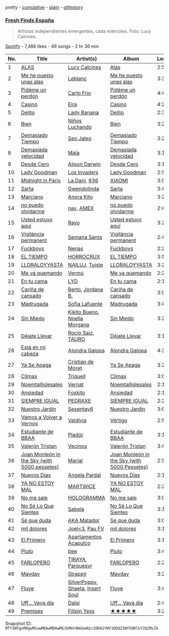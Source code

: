 pretty - [cumulative](/playlists/cumulative/37i9dQZF1DWVhn3qoy98w6.md) - [plain](/playlists/plain/37i9dQZF1DWVhn3qoy98w6) - [githistory](https://github.githistory.xyz/mackorone/spotify-playlist-archive/blob/main/playlists/plain/37i9dQZF1DWVhn3qoy98w6)

### [Fresh Finds España](https://open.spotify.com/playlist/37i9dQZF1DWVhn3qoy98w6)

> Artistas independientes emergentes, cada miércoles\. Foto: Lucy Calcines.

[Spotify](https://open.spotify.com/user/spotify) - 7,488 likes - 49 songs - 2 hr 36 min

| No. | Title | Artist(s) | Album | Length |
|---|---|---|---|---|
| 1 | [ALAS](https://open.spotify.com/track/46dFTrR7IGgWoTbcwjatjC) | [Lucy Calcines](https://open.spotify.com/artist/63QmOmCaD0DlWT7uPtnrqW) | [Alas](https://open.spotify.com/album/0q2c31QhtrSny4iG6sYL0W) | 2:59 |
| 2 | [Me he puesto unas alas](https://open.spotify.com/track/6rDiwLTItUG0RQFmbQdJed) | [Leblanc](https://open.spotify.com/artist/25H3Jsd9aQK2MGTtIeNzhQ) | [Me he puesto unas alas](https://open.spotify.com/album/2vj4YwseJztwlM0xW3mQcf) | 3:31 |
| 3 | [Pidéme un perdón](https://open.spotify.com/track/3UFQHQcgVbKBV6AYGchQH3) | [Carlo Frio](https://open.spotify.com/artist/2ZkSJkvuz5kzvPe4ff1jqc) | [Pidéme un perdón](https://open.spotify.com/album/7gyScq2Xv0w3TQjnVxYGkv) | 4:46 |
| 4 | [Casino](https://open.spotify.com/track/4ezu1njO7VtPQuxNC9vlb9) | [Eira](https://open.spotify.com/artist/2Wxv0u0QvT9nBcdRxv6G9v) | [Casino](https://open.spotify.com/album/57LxNk5DGtcFOc8BtCN5LT) | 4:24 |
| 5 | [Delito](https://open.spotify.com/track/3yDkWt5PwXfVzzD8EVzoGv) | [Lady Banana](https://open.spotify.com/artist/5rYapv14QGjhRGc4N59QR2) | [Delito](https://open.spotify.com/album/3rfYc35YBklbRLCq2oR7ht) | 2:39 |
| 6 | [Bien](https://open.spotify.com/track/1mK9d6riNWxkA0V2pHiLK8) | [Niños Luchando](https://open.spotify.com/artist/32ssrEXNswpY4dF56WYYZl) | [Bien](https://open.spotify.com/album/4td5f6STl6jexGxkFvvy4t) | 3:26 |
| 7 | [Demasiado Tiempo](https://open.spotify.com/track/2uyHDKJHEmeaaRv76ipBKm) | [Seo Jaleo](https://open.spotify.com/artist/0wUAR1OTy7vzf5yUddtc5r) | [Demasiado Tiempo](https://open.spotify.com/album/7MfOqWzqXKK2sTRqLlBzPa) | 3:27 |
| 8 | [Demasiada velocidad](https://open.spotify.com/track/3DvtwdsEPyu2Cqz4IPbKxP) | [Maīa](https://open.spotify.com/artist/3DcBIxPLJt5OOCsATJe4qB) | [Demasiada velocidad](https://open.spotify.com/album/7EItaNyfMy1wLgFxCVghbZ) | 3:19 |
| 9 | [Desde Cero](https://open.spotify.com/track/12vZtDnn0tGjnUxD53MjOM) | [Alison Darwin](https://open.spotify.com/artist/6Yj1pX8slOOGUwzDNwMdXz) | [Desde Cero](https://open.spotify.com/album/3VF9IytVJw7m1zhBlQY3Y3) | 3:15 |
| 10 | [Lady Goodman](https://open.spotify.com/track/6VKunQdCZFpS6yDYrWYzD2) | [Los Invaders](https://open.spotify.com/artist/73CTlCt5B0aDArBivwUA5O) | [Lady Goodman](https://open.spotify.com/album/0LDCOVn3lXKh68LYiQxhhL) | 2:56 |
| 11 | [Midnight in Paris](https://open.spotify.com/track/2PwKlGHgLjEvkwDyWydolm) | [La Dani](https://open.spotify.com/artist/3TJq3RpStgVuYfSyZ1jQJS), [936](https://open.spotify.com/artist/4zbUEP4kM8M21YqMtWbP0v) | [XIAOMI](https://open.spotify.com/album/2aG139ExEqSSUKeDnwL6XQ) | 3:00 |
| 12 | [Sarta](https://open.spotify.com/track/2hd1GwBbursPaqdRnIrt6J) | [Gwendolinda](https://open.spotify.com/artist/0m9Yhfqz0u6f93uFrZv4GE) | [Sarta](https://open.spotify.com/album/5kj93jwrPs7c34Fx1NVkj6) | 3:44 |
| 13 | [Marciano](https://open.spotify.com/track/5GppmOEq2otucnp3Vd2eYz) | [Anora Kito](https://open.spotify.com/artist/7ascDv7TvAaT1ZOpP1dVnK) | [Marciano](https://open.spotify.com/album/6hNWSegqeD8x7yj3quWhRU) | 3:28 |
| 14 | [no puedo olvidarme](https://open.spotify.com/track/2KVuu5KdfepOJr3nN1DqZ5) | [nay](https://open.spotify.com/artist/5gUMLUHkyxVuR8WDU3Fshr), [AMEX](https://open.spotify.com/artist/22yjgBso2UylN40c0ZVdFY) | [no puedo olvidarme](https://open.spotify.com/album/0a6BrbS5Y93LRMWbza2igQ) | 2:46 |
| 15 | [Usted estuvo aquí](https://open.spotify.com/track/0V15LoyKtzOx7J9vZIHu5I) | [Rayo](https://open.spotify.com/artist/1r5mgN3pd36xjsZSZOvST9) | [Usted estuvo aquí](https://open.spotify.com/album/3gSO84nFI8QuwmG9QX4Y0L) | 3:23 |
| 16 | [Vigilància permanent](https://open.spotify.com/track/34otd7sk2P4v2XyRNeSbbN) | [Semana Santa](https://open.spotify.com/artist/7qDWFPmKtI9eOxkTvJcKWW) | [Vigilància permanent](https://open.spotify.com/album/657VusDu7ENbgZ7YVdLFCU) | 2:46 |
| 17 | [Fuckboys](https://open.spotify.com/track/4rSHDjKyzTXQGyBHhhYG9i) | [Nenas](https://open.spotify.com/artist/2WB2lLMNlOH0qiPcXH7dXJ) | [Fuckboys](https://open.spotify.com/album/743ShhnpczIT41e69D8ZlK) | 2:29 |
| 18 | [EL TIEMPO](https://open.spotify.com/track/391riVrY9pzfYKoFMx2uHF) | [HORROCRUX](https://open.spotify.com/artist/1voKh33KLw9EzZHBms3NzW) | [EL TIEMPO](https://open.spotify.com/album/7tbET09m557PdBAOHWYR5r) | 3:52 |
| 19 | [LLORALOYYASTA](https://open.spotify.com/track/78U4QrSawd88vAJuI0vO5S) | [NAILUJ](https://open.spotify.com/artist/32MH2OPhNbwaoZSdwN8Nrs), [Tuiste](https://open.spotify.com/artist/2424UWyMGC1pk1812oRD3q) | [LLORALOYYASTA](https://open.spotify.com/album/3dAsoKRyoRnAjQANftQJWM) | 3:20 |
| 20 | [Me va quemando](https://open.spotify.com/track/6eJvqJBSmPJjXOmkC1jzwa) | [Vermú](https://open.spotify.com/artist/7cXnpdXUUN67Vr3niD2dAi) | [Me va quemando](https://open.spotify.com/album/4VTRytPMheLYIYq8UJxvYn) | 2:24 |
| 21 | [En tu cama](https://open.spotify.com/track/2A9wq1jbUFJeOaRJMXcxKK) | [LYD](https://open.spotify.com/artist/6FxESoS5TUltKFAXd6R8z9) | [En tu cama](https://open.spotify.com/album/4RYeOYtZPFb2gShRZFUjw8) | 2:16 |
| 22 | [Cariña de cansado](https://open.spotify.com/track/7GGaveKPuHcZoC9VciyXFT) | [Berto](https://open.spotify.com/artist/7AKh8HXKj8nJqm8xUcJJAy), [Jordana B.](https://open.spotify.com/artist/3aqVNqgYvDz8VF5n6nJBDD) | [Cariña de cansado](https://open.spotify.com/album/3JyF9GCeXr4FpfdNhYZRll) | 3:07 |
| 23 | [Madrugada](https://open.spotify.com/track/5cZZLJ4CcX4FKWKahQeLjv) | [Sofia Lafuente](https://open.spotify.com/artist/5SXczWBfDpzmhTiMvNyMo9) | [Madrugada](https://open.spotify.com/album/77TZFOKJ0emktou1QAio77) | 3:45 |
| 24 | [Sin Miedo](https://open.spotify.com/track/6gZdVOqNum8JYrLedAZT0e) | [Kikito Bueno](https://open.spotify.com/artist/0tTpj9wxpzdHxLSgnQD8Zf), [Noelia Morgana](https://open.spotify.com/artist/4drA3sAse7LT6eoVOB8kaP) | [Sin Miedo](https://open.spotify.com/album/0Ydecom1pZhuDrBAXOfS7U) | 3:24 |
| 25 | [Déjate Llevar](https://open.spotify.com/track/3KmqeBecC3DYL6DX6532UD) | [Rocío Saiz](https://open.spotify.com/artist/6J7Piqvg9Y5aIOFq6DuJtm), [TAURO](https://open.spotify.com/artist/2B76nxBwYVPBmWnqUqbsIN) | [Déjate Llevar](https://open.spotify.com/album/5uwTjIa9aU8Y8QU8akcAYA) | 3:14 |
| 26 | [Está en mi cabeza](https://open.spotify.com/track/1Vm8MVSJnJqkzOLoiRNyf5) | [Alondra Galopa](https://open.spotify.com/artist/0ffeOrvE7DQcXicwBeTCki) | [Alondra Galopa](https://open.spotify.com/album/6CCEv2L9ZFENlIYotSlUy7) | 4:38 |
| 27 | [Ya Se Apaga](https://open.spotify.com/track/5vdgUPAqvOtwsGSXa3yORI) | [Cristian de Moret](https://open.spotify.com/artist/0Lf8YxCqt0flPbiPlBDSPQ) | [Ya Se Apaga](https://open.spotify.com/album/3NPArJNT9G6g4RY0F65Nle) | 3:28 |
| 28 | [Clímax](https://open.spotify.com/track/0cIWeeWfxb6vu1ZdGH7iJZ) | [Triquell](https://open.spotify.com/artist/68CQGYnlJfrMyRcd255jVW) | [Clímax](https://open.spotify.com/album/0wM7eD4bTcpqxzTgHlReVJ) | 3:08 |
| 29 | [Noemtallislesales](https://open.spotify.com/track/7rv3T6AoFExOE7SX4QW5Jh) | [Vernat](https://open.spotify.com/artist/5lxFyGjIisTPiz6W2MiOm9) | [Noemtallislesales](https://open.spotify.com/album/4QIhjRjZ8akeA3rajKvIKB) | 2:18 |
| 30 | [Ansiedad](https://open.spotify.com/track/4SaPUCBwLT5TQIt2IR7eUC) | [Foxkito](https://open.spotify.com/artist/3QuBRGubpU7w3mpJwK0Xmt) | [Ansiedad](https://open.spotify.com/album/5hBwo3NxeMnPZ1WRML9CFe) | 2:18 |
| 31 | [SIEMPRE IGUAL](https://open.spotify.com/track/44gRGCzpTHw3oSKWuOVts8) | [PEDRAXE](https://open.spotify.com/artist/0E7WsCb48fluq4XkZOgJYl) | [SIEMPRE IGUAL](https://open.spotify.com/album/6tEowPtTkdLnNGzP0Fu7DX) | 2:27 |
| 32 | [Nuestro Jardín](https://open.spotify.com/track/2JTKbxoVv0NSTmaFLYLIjc) | [Sesentay6](https://open.spotify.com/artist/79Q1pSFzZxBxwHxKRhMwmM) | [Nuestro Jardín](https://open.spotify.com/album/3ibiA2zzeetqyPraim3V8n) | 3:05 |
| 33 | [Vamos a Volver a Vernos](https://open.spotify.com/track/6eNJetj3D1IlWAFOzJFrhv) | [Valdivia](https://open.spotify.com/artist/0ZIo7MClut3nGYaF6dtfh5) | [Vértigo](https://open.spotify.com/album/4G4yOkJ2r5bEnYOs5KnNoH) | 2:56 |
| 34 | [Estudiante de BBAA](https://open.spotify.com/track/0x8lRzOsII0q3qbSUTa8sk) | [Pladür](https://open.spotify.com/artist/1iVenylfhTbxWr9Qj60RrD) | [Estudiante de BBAA](https://open.spotify.com/album/6O7yiF1QesVWPzR12lcyBR) | 3:12 |
| 35 | [Valerón Tristan](https://open.spotify.com/track/539jv4jC2kaOtq1RFHjylR) | [Vecinos](https://open.spotify.com/artist/42g6k1iU30Z2lDl0E2oKZR) | [Valerón Tristan](https://open.spotify.com/album/5kGOgrlo4WZOsTSFjWBglo) | 3:48 |
| 36 | [Joan Monleón in the Sky \(with 5000 pessetes\)](https://open.spotify.com/track/7AIcXRln4bKppKL2nsWv77) | [Marjal](https://open.spotify.com/artist/5quk5BUruL4japRtZ168MM) | [Joan Monleón in the Sky \(with 5000 Pessetes\)](https://open.spotify.com/album/404Lzqeefb1pgaKhlDabJv) | 2:57 |
| 37 | [Nuevos Días](https://open.spotify.com/track/7ieaf71OnLIUBvZ3ENdwJD) | [Angela Pardal](https://open.spotify.com/artist/1p97mtgetpoedgMBjOIGtw) | [Nuevos Días](https://open.spotify.com/album/1NzJMT5i6p5oFopaQDGFud) | 2:19 |
| 38 | [YA NO ESTOY MAL](https://open.spotify.com/track/4Ot5XC9KybLELkJBgcgO7y) | [MARTWICE](https://open.spotify.com/artist/2eSgZ44PGlT9PQNxN615Kn) | [YA NO ESTOY MAL](https://open.spotify.com/album/4a8rBZiWBacewboPXYWmI7) | 2:26 |
| 39 | [No me sale](https://open.spotify.com/track/3efvhmDlCMA5aDLu82S2se) | [HOLOGRAMMA](https://open.spotify.com/artist/7akSnRWtc7SsxdZSq0Evkm) | [No me sale](https://open.spotify.com/album/3yhZEgRVHLUCQ5jbg3hTVb) | 3:03 |
| 40 | [No Sé Lo Que Sientes](https://open.spotify.com/track/3VsOQT7S8VveaveFcXpqgQ) | [Sabela](https://open.spotify.com/artist/78fi6hiTjEQH8KQLzDqVRg) | [No Sé Lo Que Sientes](https://open.spotify.com/album/0wx6CarAmIW4f7F3FZMkNL) | 3:17 |
| 41 | [Sé que duda](https://open.spotify.com/track/7iO76oGRAbCesh40vWU2kx) | [AKA Matador](https://open.spotify.com/artist/1QoUyBQnfHKfv9S80S2UjE) | [Sé que duda](https://open.spotify.com/album/3sRovFMDNmMggT6Fc4s1q8) | 3:04 |
| 42 | [mil dolores](https://open.spotify.com/track/3SSVWaR6cRbFpnFwr9OdJU) | [Joel<3](https://open.spotify.com/artist/0OjILpAOOz1CJHl7AejD26), [Pau FV](https://open.spotify.com/artist/7cG43OOgBk7eunGbkj84W0) | [mil dolores](https://open.spotify.com/album/0Lj722j2YlVYCw2avqf6PW) | 3:17 |
| 43 | [El Primero](https://open.spotify.com/track/4cIDUCqPKBoFmpYhb3iKU9) | [Apartamentos Acapulco](https://open.spotify.com/artist/5MJEbh71qd0GTKQdKko3TT) | [El Primero](https://open.spotify.com/album/1SXArpME4RyxxFkwgXQM8H) | 3:11 |
| 44 | [Pluto](https://open.spotify.com/track/0MB0r8kV3q5Ev5wnus5sW2) | [bee](https://open.spotify.com/artist/67cRv3IqYI4b4rZTUg7BBs) | [Pluto](https://open.spotify.com/album/4smzOknX4k64uDt1wDYHkd) | 3:44 |
| 45 | [FARLOPERO](https://open.spotify.com/track/1Xxa21kWq4GIjS7TdYnsJv) | [TIRAYA](https://open.spotify.com/artist/3VbXBoA7I3k5KURFPIajpy), [Parquesvr](https://open.spotify.com/artist/1PpnPBZxWGm65wR6oS5Phy) | [FARLOPERO](https://open.spotify.com/album/79VZ98TH7Bsi5zigDVnzb8) | 2:27 |
| 46 | [Mayday](https://open.spotify.com/track/4RhIZEIngQKs0h7HO3cxFq) | [Strappÿ](https://open.spotify.com/artist/2Zwo1ZZOkkY4Yw9c1io68a) | [Mayday](https://open.spotify.com/album/6OdFc1SLQRwpvTiXbbVTG5) | 3:25 |
| 47 | [Fluye](https://open.spotify.com/track/08cB5cxAoEP2odvWjOFSA6) | [SilverPoppy](https://open.spotify.com/artist/1vk28RZoUjlCNwJlirsJXv), [Shaeta](https://open.spotify.com/artist/0CG9eef9JqksLsgNjcdC8h), [Insert Soul](https://open.spotify.com/artist/1881wAudoT8hotL7FS4zIH) | [Fluye](https://open.spotify.com/album/5qHsbok31cDhHmiL9EFF3D) | 3:47 |
| 48 | [Uff..\. Vaya día](https://open.spotify.com/track/3BcE4fc8g8A8XN1zrYFBWI) | [Dalsi](https://open.spotify.com/artist/1jKuQZDufF7eVfQsgFRYhE) | [Uff..\. Vaya día](https://open.spotify.com/album/0RSXLkoz1xiXeQr8eYVdM0) | 2:45 |
| 49 | [Premises](https://open.spotify.com/track/68K6Qt3e4kmhMPec0NufAw) | [Filipin Yess](https://open.spotify.com/artist/7hr1ydc5Cy7XA7jeMeyZti) | [★★★★★](https://open.spotify.com/album/0bm9yiHvXzFhYIkwGth3Fr) | 3:23 |

Snapshot ID: `MTY3NTgxMDgwMCwwMDAwMDAwMGJkMmY4NGUwNzc2ODA2YWY1ODQ2ZWY5ODlkY2Q2MzZk`

